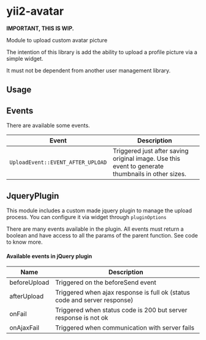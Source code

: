 # yii2-avatar
**IMPORTANT, THIS IS WIP.**

Module to upload custom avatar picture

The intention of this library is add the ability to upload a profile picture via a simple widget.

It must not be dependent from another user management library.



## Usage


## Events

There are available some events.

| Event | Description |
|-------|-------------|
|`UploadEvent::EVENT_AFTER_UPLOAD`| Triggered just after saving original image. Use this event to generate thumbnails in other sizes.


## JqueryPlugin

This module includes a custom made jquery plugin to manage the upload process.
You can configure it via widget through `pluginOptions`

There are many events available in the plugin. All events must return a boolean
and have access to all the params of the parent function. See code to know more.

#### Available events in jQuery plugin
|Name|Description|
|----|-----------|
|beforeUpload|Triggered on the beforeSend event|
|afterUpload|Triggered when ajax response is full ok (status code and server response)|
|onFail|Triggered when status code is 200 but server response is not ok|
|onAjaxFail|Triggered when communication with server fails|

